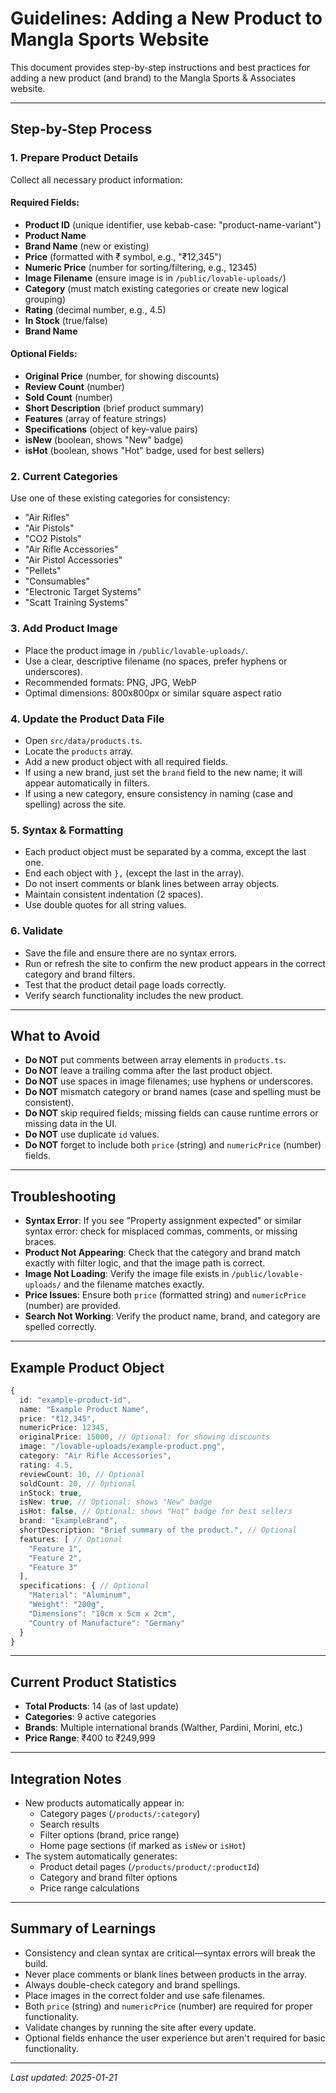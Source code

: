 # Guidelines: Adding a New Product to Mangla Sports Website

This document provides step-by-step instructions and best practices for adding a new product (and brand) to the Mangla Sports & Associates website.

---

## Step-by-Step Process

### 1. Prepare Product Details
Collect all necessary product information:

#### Required Fields:
- **Product ID** (unique identifier, use kebab-case: "product-name-variant")
- **Product Name**
- **Brand Name** (new or existing)
- **Price** (formatted with ₹ symbol, e.g., "₹12,345")
- **Numeric Price** (number for sorting/filtering, e.g., 12345)
- **Image Filename** (ensure image is in `/public/lovable-uploads/`)
- **Category** (must match existing categories or create new logical grouping)
- **Rating** (decimal number, e.g., 4.5)
- **In Stock** (true/false)
- **Brand Name**

#### Optional Fields:
- **Original Price** (number, for showing discounts)
- **Review Count** (number)
- **Sold Count** (number)
- **Short Description** (brief product summary)
- **Features** (array of feature strings)
- **Specifications** (object of key-value pairs)
- **isNew** (boolean, shows "New" badge)
- **isHot** (boolean, shows "Hot" badge, used for best sellers)

### 2. Current Categories
Use one of these existing categories for consistency:
- "Air Rifles"
- "Air Pistols" 
- "CO2 Pistols"
- "Air Rifle Accessories"
- "Air Pistol Accessories"
- "Pellets"
- "Consumables"
- "Electronic Target Systems"
- "Scatt Training Systems"

### 3. Add Product Image
- Place the product image in `/public/lovable-uploads/`.
- Use a clear, descriptive filename (no spaces, prefer hyphens or underscores).
- Recommended formats: PNG, JPG, WebP
- Optimal dimensions: 800x800px or similar square aspect ratio

### 4. Update the Product Data File
- Open `src/data/products.ts`.
- Locate the `products` array.
- Add a new product object with all required fields.
- If using a new brand, just set the `brand` field to the new name; it will appear automatically in filters.
- If using a new category, ensure consistency in naming (case and spelling) across the site.

### 5. Syntax & Formatting
- Each product object must be separated by a comma, except the last one.
- End each object with `},` (except the last in the array).
- Do not insert comments or blank lines between array objects.
- Maintain consistent indentation (2 spaces).
- Use double quotes for all string values.

### 6. Validate
- Save the file and ensure there are no syntax errors.
- Run or refresh the site to confirm the new product appears in the correct category and brand filters.
- Test that the product detail page loads correctly.
- Verify search functionality includes the new product.

---

## What to Avoid
- **Do NOT** put comments between array elements in `products.ts`.
- **Do NOT** leave a trailing comma after the last product object.
- **Do NOT** use spaces in image filenames; use hyphens or underscores.
- **Do NOT** mismatch category or brand names (case and spelling must be consistent).
- **Do NOT** skip required fields; missing fields can cause runtime errors or missing data in the UI.
- **Do NOT** use duplicate `id` values.
- **Do NOT** forget to include both `price` (string) and `numericPrice` (number) fields.

---

## Troubleshooting
- **Syntax Error**: If you see "Property assignment expected" or similar syntax error: check for misplaced commas, comments, or missing braces.
- **Product Not Appearing**: Check that the category and brand match exactly with filter logic, and that the image path is correct.
- **Image Not Loading**: Verify the image file exists in `/public/lovable-uploads/` and the filename matches exactly.
- **Price Issues**: Ensure both `price` (formatted string) and `numericPrice` (number) are provided.
- **Search Not Working**: Verify the product name, brand, and category are spelled correctly.

---

## Example Product Object
```typescript
{
  id: "example-product-id",
  name: "Example Product Name",
  price: "₹12,345",
  numericPrice: 12345,
  originalPrice: 15000, // Optional: for showing discounts
  image: "/lovable-uploads/example-product.png",
  category: "Air Rifle Accessories",
  rating: 4.5,
  reviewCount: 10, // Optional
  soldCount: 20, // Optional
  inStock: true,
  isNew: true, // Optional: shows "New" badge
  isHot: false, // Optional: shows "Hot" badge for best sellers
  brand: "ExampleBrand",
  shortDescription: "Brief summary of the product.", // Optional
  features: [ // Optional
    "Feature 1",
    "Feature 2",
    "Feature 3"
  ],
  specifications: { // Optional
    "Material": "Aluminum",
    "Weight": "200g",
    "Dimensions": "10cm x 5cm x 2cm",
    "Country of Manufacture": "Germany"
  }
}
```

---

## Current Product Statistics
- **Total Products**: 14 (as of last update)
- **Categories**: 9 active categories
- **Brands**: Multiple international brands (Walther, Pardini, Morini, etc.)
- **Price Range**: ₹400 to ₹249,999

---

## Integration Notes
- New products automatically appear in:
  - Category pages (`/products/:category`)
  - Search results
  - Filter options (brand, price range)
  - Home page sections (if marked as `isNew` or `isHot`)
- The system automatically generates:
  - Product detail pages (`/products/product/:productId`)
  - Category and brand filter options
  - Price range calculations

---

## Summary of Learnings
- Consistency and clean syntax are critical—syntax errors will break the build.
- Never place comments or blank lines between products in the array.
- Always double-check category and brand spellings.
- Place images in the correct folder and use safe filenames.
- Both `price` (string) and `numericPrice` (number) are required for proper functionality.
- Validate changes by running the site after every update.
- Optional fields enhance the user experience but aren't required for basic functionality.

---

_Last updated: 2025-01-21_
